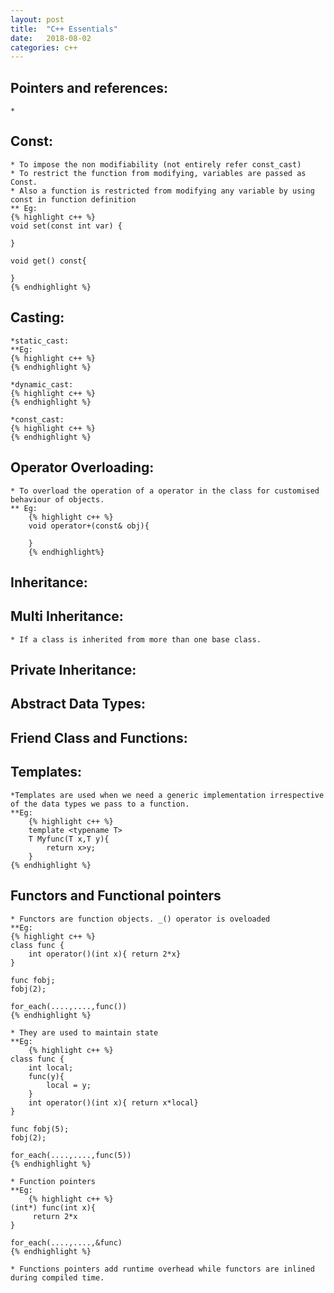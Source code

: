 ```yaml
---
layout: post
title:  "C++ Essentials"
date:   2018-08-02
categories: c++
---
```

## Pointers and references:
	* 
## Const:
	* To impose the non modifiability (not entirely refer const_cast)
	* To restrict the function from modifying, variables are passed as Const.
	* Also a function is restricted from modifying any variable by using const in function definition
	** Eg:
	{% highlight c++ %}
	void set(const int var) {

	}

	void get() const{

	}
	{% endhighlight %}
## Casting:
	*static_cast:
	**Eg:
	{% highlight c++ %}
	{% endhighlight %}

	*dynamic_cast:
	{% highlight c++ %}
	{% endhighlight %}

	*const_cast:
	{% highlight c++ %}
	{% endhighlight %}

## Operator Overloading:
 	* To overload the operation of a operator in the class for customised behaviour of objects.
	** Eg:
		{% highlight c++ %}
		void operator+(const& obj){

		}
		{% endhighlight%}
## Inheritance:


## Multi Inheritance:
	* If a class is inherited from more than one base class.
## Private Inheritance:

## Abstract Data Types:


## Friend Class and Functions:
    
## Templates:
    *Templates are used when we need a generic implementation irrespective of the data types we pass to a function.
    **Eg:
        {% highlight c++ %}
        template <typename T>
        T Myfunc(T x,T y){
            return x>y;
        }
    {% endhighlight %}

## Functors and Functional pointers
    * Functors are function objects. _() operator is oveloaded
    **Eg:
    {% highlight c++ %}
    class func {
        int operator()(int x){ return 2*x}
    }
    
    func fobj;
    fobj(2);
    
    for_each(....,....,func())
    {% endhighlight %}

    * They are used to maintain state
    **Eg:
        {% highlight c++ %}
    class func {
        int local;
        func(y){
            local = y;
        }
        int operator()(int x){ return x*local}
    }
    
    func fobj(5);
    fobj(2);
    
    for_each(....,....,func(5))
    {% endhighlight %}
    
    * Function pointers
    **Eg:
        {% highlight c++ %}
    (int*) func(int x){
         return 2*x
    }
    
    for_each(....,....,&func)
    {% endhighlight %}
    
    * Functions pointers add runtime overhead while functors are inlined during compiled time.
